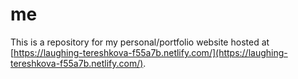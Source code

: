 # me

This is a repository for my personal/portfolio website hosted at [https://laughing-tereshkova-f55a7b.netlify.com/](https://laughing-tereshkova-f55a7b.netlify.com/).
